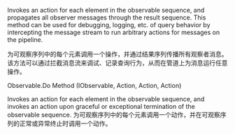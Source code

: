 Invokes an action for each element in the observable sequence, and propagates  all observer messages through the result sequence. This method can be used for  debugging, logging, etc. of query behavior by intercepting the message stream  to run arbitrary actions for messages on the pipeline.

为可观察序列中的每个元素调用一个操作，并通过结果序列传播所有观察者消息。该方法可以通过拦截消息流来调试、记录查询行为，从而在管道上为消息运行任意操作。


Observable.Do<TSource> Method (IObservable<TSource>, Action<TSource>, Action<Exception>, Action)

Invokes an action for each element in the observable sequence, and invokes an action upon graceful or exceptional termination of the observable sequence.
为可观察序列中的每个元素调用一个动作，并在可观察序列的正常或异常终止时调用一个动作。